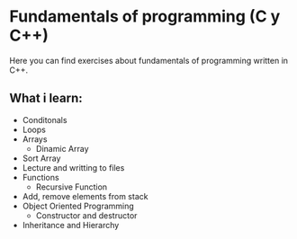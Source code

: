 # Fundamentals of programming (C y C++)
Here you can find exercises about fundamentals of programming written in C++.

## What i learn:
- Conditonals
- Loops
- Arrays
  - Dinamic Array
- Sort Array
- Lecture and writting to files
- Functions
  - Recursive Function
- Add, remove elements from stack
- Object Oriented Programming
  - Constructor and destructor
- Inheritance and Hierarchy

